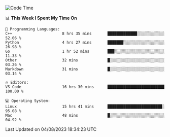
<!--START_SECTION:waka-->
![Code Time](http://img.shields.io/badge/Code%20Time-943%20hrs%2055%20mins-blue)

📊 **This Week I Spent My Time On** 

```text
💬 Programming Languages: 
C++                      8 hrs 35 mins       █████████████░░░░░░░░░░░░   52.06 % 
Python                   4 hrs 27 mins       ███████░░░░░░░░░░░░░░░░░░   26.98 % 
Go                       1 hr 52 mins        ███░░░░░░░░░░░░░░░░░░░░░░   11.33 % 
Other                    32 mins             █░░░░░░░░░░░░░░░░░░░░░░░░   03.26 % 
Markdown                 31 mins             █░░░░░░░░░░░░░░░░░░░░░░░░   03.14 % 

🔥 Editors: 
VS Code                  16 hrs 30 mins      █████████████████████████   100.00 % 

💻 Operating System: 
Linux                    15 hrs 41 mins      ████████████████████████░   95.08 % 
Mac                      48 mins             █░░░░░░░░░░░░░░░░░░░░░░░░   04.92 % 
```


 Last Updated on 04/08/2023 18:34:23 UTC
<!--END_SECTION:waka-->

